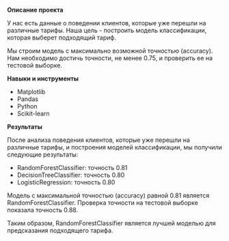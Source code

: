 **Описание проекта**

У нас есть данные о поведении клиентов, которые уже перешли на различные тарифы. Наша цель - построить модель классификации, которая выберет подходящий тариф.

Мы строим модель с максимально возможной точностью (accuracy). Нам необходимо достичь точности, не менее 0.75, и проверить ее на тестовой выборке.

**Навыки и инструменты**

- Matplotlib 
- Pandas
- Python
- Scikit-learn

**Результаты**

После анализа поведения клиентов, которые уже перешли на различные тарифы, и построения моделей классификации, мы получили следующие результаты:

- RandomForestClassifier: точность 0.81
- DecisionTreeClassifier: точность 0.80
- LogisticRegression: точность 0.80

Модель с максимальной точностью (accuracy) равной 0.81 является RandomForestClassifier. Проверка точности на тестовой выборке показала точность 0.88.

Таким образом, RandomForestClassifier является лучшей моделью для предсказания подходящего тарифа.

